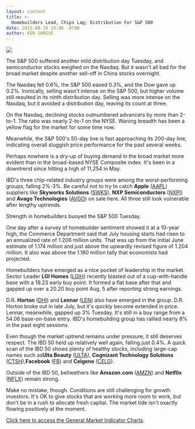 ```yaml
---
layout: content
title: >-
  Homebuilders Lead, Chips Lag; Distribution For S&P 500
date: 2015-08-18 19:06 -0700
author: KEN SHREVE
---
```






![](https://www.investors.com/wp-content/uploads/ibd-migrated-images/MPv_150819_635755086070914913.png)









  

The S&P 500 suffered another mild distribution day Tuesday, and semiconductor stocks weighed on the Nasdaq. But it wasn't all bad for the broad market despite another sell-off in China stocks overnight.

  

The Nasdaq fell 0.6%, the S&P 500 eased 0.3%, and the Dow gave up 0.2%. Ironically, selling wasn't intense on the S&P 500, but higher volume still resulted in its ninth distribution day. Selling was more intense on the Nasdaq, but it avoided a distribution day, leaving its count at three.

  

On the Nasdaq, declining stocks outnumbered advancers by more than 2-to-1. The ratio was nearly 2-to-1 on the NYSE. Waning breadth has been a yellow flag for the market for some time now.

  

Meanwhile, the S&P 500's 50-day line is fast approaching its 200-day line, indicating overall sluggish price performance for the past several weeks.

  

Perhaps nowhere is a dry-up of buying demand in the broad market more evident than in the broad-based NYSE Composite index. It's been in a downtrend since hitting a high of 11,254 in May.

  

IBD's three chip-related industry groups were among the worst-performing groups, falling 2%-3%. Be careful not to try to catch **Apple** ([AAPL](https://research.investors.com/quote.aspx?symbol=AAPL)) suppliers like **Skyworks Solutions** ([SWKS](https://research.investors.com/quote.aspx?symbol=SWKS)), **NXP Semiconductors** ([NXPI](https://research.investors.com/quote.aspx?symbol=NXPI)) and **Avago Technologies** ([AVGO](https://research.investors.com/quote.aspx?symbol=AVGO)) on sale here. All three still look vulnerable after lengthy uptrends.

  

Strength in homebuilders buoyed the S&P 500 Tuesday.

  

One day after a survey of homebuilder sentiment showed it at a 10-year high, the Commerce Department said that July housing starts had risen to an annualized rate of 1.206 million units. That was up from the initial June estimate of 1.174 million and just above the upwardly revised figure of 1.204 million. It also was above the 1.180 million tally that economists had projected.

  

Homebuilders have emerged as a nice pocket of leadership in the market. Sector Leader **LGI Homes** ([LGIH](https://research.investors.com/quote.aspx?symbol=LGIH)) recently blasted out of a cup-with-handle base with a 19.23 early buy point. It formed a flat base after that and gapped up over a 20.20 buy point Aug. 5 after reporting strong earnings.

  

D.R. **Horton** ([DHI](https://research.investors.com/quote.aspx?symbol=DHI)) and **Lennar** ([LEN](https://research.investors.com/quote.aspx?symbol=LEN)) also have emerged in the group. D.R. Horton broke out in late July, but it's quickly become extended in price. Lennar, meanwhile, gapped up 3% Tuesday. It's still in a buy range from a 54.06 base-on-base entry. IBD's homebuilding group has rallied nearly 8% in the past eight sessions.

  

Even though the market uptrend remains under pressure, it still deserves respect. The IBD 50 held up relatively well again, falling just 0.4%. A quick scan of the IBD 50 shows plenty of healthy stocks, including large-cap names such as**Ulta Beauty** ([ULTA](https://research.investors.com/quote.aspx?symbol=ULTA)), **Cognizant Technology Solutions** ([CTSH](https://research.investors.com/quote.aspx?symbol=CTSH)),**Facebook** ([FB](https://research.investors.com/quote.aspx?symbol=FB)) and **Celgene** ([CELG](https://research.investors.com/quote.aspx?symbol=CELG)).

  

Outside of the IBD 50, bellwethers like **Amazon.com** ([AMZN](https://research.investors.com/quote.aspx?symbol=AMZN)) and **Netflix** ([NFLX](https://research.investors.com/quote.aspx?symbol=NFLX)) remain strong.

  

Make no mistake, though. Conditions are still challenging for growth investors. It's OK to give stocks that are working more room to work, but don't be in a rush to allocate fresh capital. The market tide isn't exactly flowing positively at the moment.

  

[Click here to access the General Market Indicator Charts](https://www.investors.com/pdf/GMI_081915.pdf).




